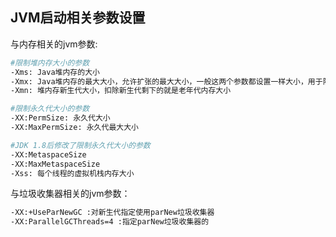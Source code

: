## JVM启动相关参数设置

与内存相关的jvm参数:

```bash
#限制堆内存大小的参数
-Xms: Java堆内存的大小
-Xmx: Java堆内存的最大大小，允许扩张的最大大小，一般这两个参数都设置一样大小，用于限定Java堆内存的总大小
-Xmn: 堆内存新生代大小，扣除新生代剩下的就是老年代内存大小

#限制永久代大小的参数
-XX:PermSize: 永久代大小
-XX:MaxPermSize: 永久代最大大小

#JDK 1.8后修改了限制永久代大小的参数
-XX:MetaspaceSize
-XX:MaxMetaspaceSize
-Xss: 每个线程的虚拟机栈内存大小
```

与垃圾收集器相关的jvm参数：

```bash
-XX:+UseParNewGC :对新生代指定使用parNew垃圾收集器
-XX:ParallelGCThreads=4 :指定parNew垃圾收集器的 
```



